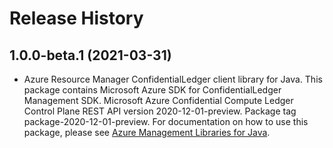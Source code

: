 # Release History

## 1.0.0-beta.1 (2021-03-31)

- Azure Resource Manager ConfidentialLedger client library for Java. This package contains Microsoft Azure SDK for ConfidentialLedger Management SDK. Microsoft Azure Confidential Compute Ledger Control Plane REST API version 2020-12-01-preview. Package tag package-2020-12-01-preview. For documentation on how to use this package, please see [Azure Management Libraries for Java](https://aka.ms/azsdk/java/mgmt).
